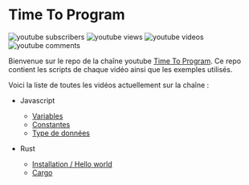 # Time To Program

![youtube subscribers](https://img.shields.io/badge/dynamic/json?style=for-the-badge&logo=youtube&color=red&label=subscribers&query=%24.items.0.statistics.subscriberCount&url=https%3A%2F%2Fwww.googleapis.com%2Fyoutube%2Fv3%2Fchannels%3Fpart%3Dstatistics%26id%3DUC-9PyPL21WQWisquSQIqGmQ%26key%3DAIzaSyAhW36CjA1J0oa85MPmrTa9oAeYCGuPWZQ)
![youtube views](https://img.shields.io/badge/dynamic/json?style=for-the-badge&logo=youtube&color=blue&label=views&query=%24.items.0.statistics.viewCount&url=https%3A%2F%2Fwww.googleapis.com%2Fyoutube%2Fv3%2Fchannels%3Fpart%3Dstatistics%26id%3DUC-9PyPL21WQWisquSQIqGmQ%26key%3DAIzaSyAhW36CjA1J0oa85MPmrTa9oAeYCGuPWZQ)
![youtube videos](https://img.shields.io/badge/dynamic/json?style=for-the-badge&logo=youtube&color=success&label=videos&query=%24.items.0.statistics.videoCount&url=https%3A%2F%2Fwww.googleapis.com%2Fyoutube%2Fv3%2Fchannels%3Fpart%3Dstatistics%26id%3DUC-9PyPL21WQWisquSQIqGmQ%26key%3DAIzaSyAhW36CjA1J0oa85MPmrTa9oAeYCGuPWZQ)
![youtube comments](https://img.shields.io/badge/dynamic/json?style=for-the-badge&logo=youtube&color=lightgrey&label=comments&query=%24.items.0.statistics.commentCount&url=https%3A%2F%2Fwww.googleapis.com%2Fyoutube%2Fv3%2Fchannels%3Fpart%3Dstatistics%26id%3DUC-9PyPL21WQWisquSQIqGmQ%26key%3DAIzaSyAhW36CjA1J0oa85MPmrTa9oAeYCGuPWZQ)

Bienvenue sur le repo de la chaîne youtube [Time To Program](https://www.youtube.com/channel/UC-9PyPL21WQWisquSQIqGmQ/). Ce repo contient les scripts de chaque vidéo ainsi que les exemples utilisés.

Voici la liste de toutes les vidéos actuellement sur la chaîne :
- Javascript
  - [Variables](https://youtu.be/3BftqG5KnSI)
  - [Constantes](https://youtu.be/c7dhx2SKAss)
  - [Type de données](https://youtu.be/rhQl-anojlA)
 
- Rust
  - [Installation / Hello world](https://youtu.be/PTkPt57Jt_M)
  - [Cargo](https://youtu.be/sZJqS-X1hHA)
